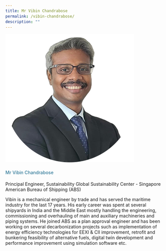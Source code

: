 ```yaml
---
title: Mr Vibin Chandrabose
permalink: /vibin-chandrabose/
description: ""
---
```

<div class="row"> <div class="col is-3"> <img src="/images/Speakers_23/Session2/vibin chandrabose.png"> </div> <div class="col is-9 speaker-details"> <h4>Mr Vibin Chandrabose</h4> <p>Principal Engineer, Sustainability Global Sustainability Center - Singapore <br>American Bureau of Shipping (ABS)<br> </p> <p>Vibin is a mechanical engineer by trade and has served the maritime industry for the last 17 years. His early career was spent at several shipyards in India and the Middle East mostly handling the engineering, commissioning and overhauling of main and auxiliary machineries and piping systems. He joined ABS as a plan approval engineer and has been working on several decarbonization projects such as implementation of energy efficiency technologies for EEXI &amp; CII improvement, retrofit and bunkering feasibility of alternative fuels, digital twin development and performance improvement using simulation software etc.</p> </div> </div>







<style type="text/css"> 
    .is-left{
      text-align: left;
    }
    h4{
      font-weight: 500; 
      color: #337B9A !important;
    }
     .speaker-details p { text-align: justified; }
  </style>